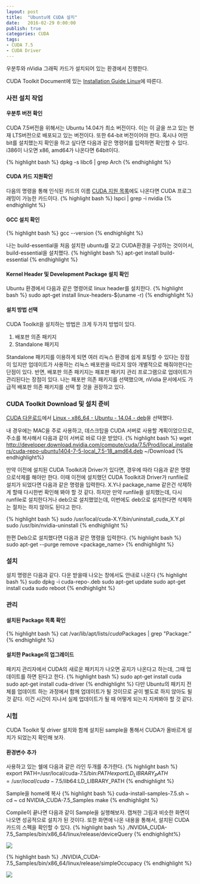 ```yaml
---
layout: post
title:  "Ubuntu에 CUDA 설치"
date:   2016-02-29 0:00:00
publish: true
categories: CUDA
tags:
- CUDA 7.5
- CUDA Driver
---
```


우분투와 nVidia 그래픽 카드가 설치되어 있는 환경에서 진행한다.

CUDA Toolkit Document에 있는 [Installation Guide Linux](http://docs.nvidia.com/cuda/cuda-installation-guide-linux/index.html#axzz41VsznO2m)에 따른다.

### 사전 설치 작업

#### 우분투 버전 확인

CUDA 7.5버전을 위해서는 Ubuntu 14.04가 최소 버전이다. 이는 이 글을 쓰고 있는 현재 LTS버전으로 배포되고 있는 버전이다. 또한 64-bit 버전이어야 한다. 혹시나 어떤 bit를 설치했는지 확인을 하고 싶다면 다음과 같은 명령어를 입력하면 확인할 수 있다. i386이 나오면 x86, amd64가 나온다면 64bit이다.

{% highlight bash %}
dpkg -s libc6 | grep Arch
{% endhighlight %}

#### CUDA 카드 지원확인
다음의 명령을 통해 인식된 카드의 이름 [CUDA 지원 목록](http://developer.nvidia.com/cuda-gpus)에도 나온다면 CUDA 프로그래밍이 가능한 카드이다.
{% highlight bash %}
lspci | grep -i nvidia
{% endhighlight %}

#### GCC 설치 확인
{% highlight bash %}
gcc --version
{% endhighlight %}

나는 build-essential을 처음 설치한 ubuntu를 갖고 CUDA환경을 구성하는 것이어서, build-essential을 설치했다.
{% highlight bash %}
apt-get install build-essential
{% endhighlight %}

#### Kernel Header 및 Development Package 설치 확인
Ubuntu 환경에서 다음과 같은 명령어로 linux header를 설치한다.
{% highlight bash %}
sudo apt-get install linux-headers-$(uname -r)
{% endhighlight %}

#### 설치 방법 선택
CUDA Toolkit을 설치하는 방법은 크게 두가지 방법이 있다.
1. 배포판 의존 패키지
1. Standalone 패키지

Standalone 패키지를 이용하게 되면 여러 리눅스 환경에 쉽게 포팅할 수 있다는 장점이 있지만 업데이트가 사용하는 리눅스 배포판을 따르지 않아 개별적으로 해줘야한다는 단점이 있다. 반면, 배포판 의존 패키지는 패포판 패키지 관리 프로그램으로 업데이트가 관리된다는 장점이 있다. 나는 패포판 의존 패키지를 선택했으며, nVidia 문서에서도 가급적 배포판 의존 패키지를 선택 할 것을 권장하고 있다.

### CUDA Toolkit Download 및 설치 준비
[CUDA 다운로드](http://developer.nvidia.com/cuda-downloads)에서 [Linux - x86_64 - Ubuntu - 14.04 - deb](http://developer.download.nvidia.com/compute/cuda/7.5/Prod/local_installers/cuda-repo-ubuntu1404-7-5-local_7.5-18_amd64.deb)을 선택했다.

내 경우에는 MAC을 주로 사용하고, 데스크탑을 CUDA 서버로 사용할 계획이었으므로, 주소를 복사해서 다음과 같이 서버로 바로 다운 받았다.
{% highlight bash %}
wget http://developer.download.nvidia.com/compute/cuda/7.5/Prod/local_installers/cuda-repo-ubuntu1404-7-5-local_7.5-18_amd64.deb ~/Download
{% endhighlight%}

만약 이전에 설치된 CUDA Toolkit과 Driver가 있다면, 경우에 따라 다음과 같은 명령으로삭제를 해야만 한다. 이때 이전에 설치했던 CUDA Toolkit과 Driver가 runfile로 설치가 되었다면 다음과 같은 명령을 입력한다. X.Y나 package_name 같은건 삭제하게 할때 다시한번 확인해 봐야 할 것 같다.
하지만 만약 runfile을 설치했는데, 다시 runfile로 설치한다거나 deb으로 설치했었는데, 이번에도 deb으로 설치한다면 삭제하는 절차는 하지 않아도 된다고 한다.

{% highlight bash %}
sudo /usr/local/cuda-X.Y/bin/uninstall_cuda_X.Y.pl
sudo /usr/bin/nvidia-uninstall
{% endhighlight %}

한편 Deb으로 설치했다면 다음과 같은 명령을 입력한다.
{% highlight bash %}
sudo apt-get --purge remove <package_name>
{% endhighlight %}

### 설치
설치 명령은 다음과 같다. 다운 받을때 나오는 창에서도 안내로 나온다
{% highlight bash %}
sudo dpkg -i cuda-repo-<distro>_<version>_<architecture>.deb
sudo apt-get update
sudo apt-get install cuda
sudo reboot
{% endhighlight %}

### 관리

#### 설치된 Package 목록 확인
{% highlight bash %}
cat /var/lib/apt/lists/*cuda*Packages | grep "Package:"
{% endhighlight %}

#### 설치한 Package의 업그레이드
패키지 관리자에서 CUDA의 새로운 패키지가 나오면 공지가 나온다고 하는데, 그때 업데이트를 하면 된다고 한다.
{% highlight bash %}
sudo apt-get install cuda
sudo apt-get install cuda-driver
{% endhighlight %}
다만 Ubuntu의 패키지 전체를 업데이트 하는 과정에서 함께 업데이트가 될 것이므로 굳이 별도로 하지 않아도 될 것 같다. 이건 시간이 지나서 실제 업데이트가 될 때 어떻게 되는지 지켜봐야 할 것 같다.


### 시험
CUDA Toolkit 및 driver 설치와 함께 설치된 sample을 통해서 CUDA가 올바르게 설치가 되었는지 확인해 보자.

#### 환경변수 추가
사용하고 있는 쉘에 다음과 같은 라인 두개를 추가한다.
{% highlight bash %}
export PATH=/usr/local/cuda-7.5/bin:$PATH
export LD_LIBRARY_PATH=/usr/local/cuda-7.5/lib64:$LD_LIBRARY_PATH
{% endhighlight %}

Sample을 home에 복사
{% highlight bash %}
cuda-install-samples-7.5.sh ~
cd ~
cd NVIDIA_CUDA-7.5_Samples
make
{% endhighlight %}

Compile이 끝나면 다음과 같이 Sample을 실행해보자. 캡쳐한 그림과 비슷한 화면이 나오면 성공적으로 설치가 된 것이다. 또한 화면에 나온 내용을 통해서, 설치된 CUDA 카드의 스펙을 확인할 수 있다.
{% highlight bash %}
./NVIDIA_CUDA-7.5_Samples/bin/x86_64/linux/release/deviceQuery
{% endhighlight%}

<img class="col" src="{{site.info.baseurl}}/images//cuda_deviceQuery.png"/>

{% highlight bash %}
./NVIDIA_CUDA-7.5_Samples/bin/x86_64/linux/release/simpleOccupacy
{% endhighlight %}

<img class="col" src="{{site.info.baseurl}}/images//cuda_simpleOccupancey.png"/>
